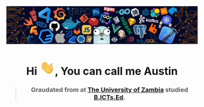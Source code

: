 <img src="languages-header.png" alt="languages-img">

<h1 align="center">Hi <img src="wave.gif" width="40px">, You can call me Austin</h1>

> ### <p align="center" width="150px">Graudated from at [The University of Zambia](https://www.unza.zm/) studied [B.ICTs.Ed](https://www.unza.zm/academics/undergraduate/bachelor-of-information-and-communication-technologies-education-bictsed).</p>
 

